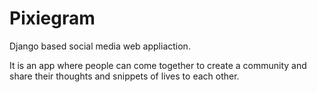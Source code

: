 # Pixiegram
Django based social media web appliaction.

It is an app where people can come together to create a community and share their thoughts and snippets of lives to each other. 
